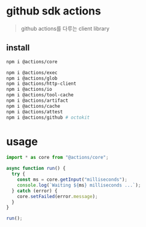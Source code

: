 # github sdk actions

> github actions를 다루는 client library

## install

```sh
npm i @actions/core

npm i @actions/exec
npm i @actions/glob
npm i @actions/http-client
npm i @actions/io
npm i @actions/tool-cache
npm i @actions/artifact
npm i @actions/cache
npm i @actions/attest
npm i @actions/github # octokit
```

# usage

```ts
import * as core from "@actions/core";

async function run() {
  try {
    const ms = core.getInput("milliseconds");
    console.log(`Waiting ${ms} milliseconds ...`);
  } catch (error) {
    core.setFailed(error.message);
  }
}

run();
```
